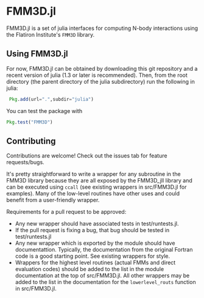 # FMM3D.jl

FMM3D.jl is a set of julia interfaces for
computing N-body interactions using the
Flatiron Institute's `FMM3D` library.

## Using FMM3D.jl

For now, FMM3D.jl can be obtained by downloading this
git repository and a recent version of julia
(1.3 or later is recommended). Then, from the
root directory (the parent directory of the
julia subdirectory) run the following in
julia:

```julia
 Pkg.add(url=".",subdir="julia")
 ```

You can test the package with

```julia
Pkg.test("FMM3D")
```

## Contributing

Contributions are welcome! Check out the issues
tab for feature requests/bugs.

It's pretty straightforward to write
a wrapper for any subroutine in the FMM3D library
because they are all exposed by the FMM3D_jll library
and can be executed using `ccall` (see existing wrappers
in src/FMM3D.jl for examples). Many of the
low-level routines have other uses and could
benefit from a user-friendly wrapper.

Requirements for a pull request to be approved:
* Any new wrapper should have associated tests
in test/runtests.jl.
* If the pull request is fixing a bug, that bug
should be tested in test/runtests.jl
* Any new wrapper which is exported by the module
should have documentattion. Typically, the documentation
from the original Fortran code is a good starting
point. See existing wrappers for style.
* Wrappers for the highest level routines (actual
FMMs and direct evaluation codes) should be added to
the list in the module documentation at the top of
src/FMM3D.jl. All other wrappers may be added to the
list in the documentation for the `lowerlevel_routs`
function in src/FMM3D.jl.